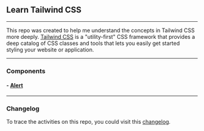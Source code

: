 ## Learn Tailwind CSS

***

This repo was created to help me understand the concepts in Tailwind CSS more deeply.
[Tailwind CSS](https://tailwindcss.com) is a "utility-first" CSS framework that provides a deep catalog of CSS classes and tools that lets you easily get started styling your website or application.

***
### Components 
#### - [Alert](/components/alerts)

***
### Changelog
To trace the activities on this repo, you could visit this [changelog](https://github.com/dotdwebo/learn-tailwindcss/blob/main/CHANGELOG.md).


